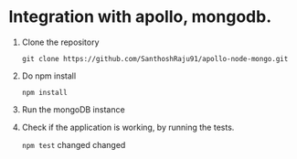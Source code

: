 # Integration with apollo, mongodb.

1. Clone the repository

   `git clone https://github.com/SanthoshRaju91/apollo-node-mongo.git`

2. Do npm install
   
   `npm install`

3. Run the mongoDB instance

4. Check if the application is working, by running the tests.
   
   `npm test`
 changed
changed   
